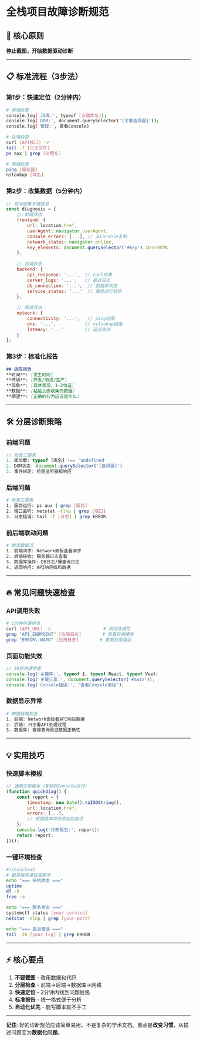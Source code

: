 # 全栈项目故障诊断规范

## 🎯 核心原则
**停止截图，开始数据驱动诊断**

---

## 📋 标准流程（3步法）

### 第1步：快速定位（2分钟内）
```bash
# 前端检查
console.log('JS库:', typeof [关键库名]);
console.log('DOM:', document.querySelector('[关键选择器]'));
console.log('错误:', 查看Console)

# 后端检查  
curl [API接口] -v
tail -f [日志文件]
ps aux | grep [进程名]

# 网络检查
ping [服务器]
nslookup [域名]
```

### 第2步：收集数据（5分钟内）
```javascript
// 自动收集关键信息
const diagnosis = {
    // 前端状态
    frontend: {
        url: location.href,
        userAgent: navigator.userAgent,
        console_errors: [...], // 从Console复制
        network_status: navigator.onLine,
        key_elements: document.querySelector('#key').innerHTML
    },
    
    // 后端状态  
    backend: {
        api_response: '...',  // curl结果
        server_logs: '...',   // 最近日志
        db_connection: '...',  // 数据库状态
        service_status: '...'  // 服务运行状态
    },
    
    // 网络状态
    network: {
        connectivity: '...',   // ping结果
        dns: '...',           // nslookup结果
        latency: '...'        // 延迟测试
    }
};
```

### 第3步：标准化报告
```markdown
## 故障报告
**时间**: [发生时间]
**环境**: [开发/测试/生产]
**现象**: [具体表现，1-2句话]
**数据**: [粘贴上面收集的数据]
**期望**: [正确的行为应该是什么]
```

---

## 🛠️ 分层诊断策略

### 前端问题
```javascript
// 检查三要素
1. 库加载: typeof [库名] !== 'undefined'
2. DOM状态: document.querySelector('[选择器]')  
3. 事件绑定: 检查监听器和响应
```

### 后端问题  
```bash
# 检查三要素
1. 服务运行: ps aux | grep [服务]
2. 端口监听: netstat -tlnp | grep [端口]
3. 日志错误: tail -f [日志] | grep ERROR
```

### 前后端联动问题
```bash
# 检查数据流
1. 前端请求: Network面板查看请求
2. 后端接收: 服务器日志查看
3. 数据库操作: DB日志/慢查询日志
4. 返回响应: API响应码和数据
```

---

## 🔥 常见问题快速检查

### API调用失败
```bash
# 1分钟快速排查
curl [API_URL] -v                    # 测试连通性
grep "API_ENDPOINT" [后端日志]        # 查看后端接收
grep "ERROR\|WARN" [应用日志]        # 查看应用错误
```

### 页面功能失效
```javascript
// 30秒快速排查
console.log('关键库:', typeof $, typeof React, typeof Vue);
console.log('关键元素:', document.querySelector('#main'));
console.log('Console错误:', '查看Console面板');
```

### 数据显示异常
```bash
# 数据链路检查
1. 前端: Network面板看API响应数据
2. 后端: 日志看API处理过程  
3. 数据库: 直接查询验证数据正确性
```

---

## 💡 实用技巧

### 快速脚本模板
```javascript
// 通用诊断脚本（复制到Console执行）
(function quickDiag() {
    const report = {
        timestamp: new Date().toISOString(),
        url: location.href,
        errors: [...],
        // 根据具体项目添加检查项
    };
    console.log('诊断报告:', report);
    return report;
})();
```

### 一键环境检查
```bash
#!/bin/bash
# 服务器快速检查脚本
echo "=== 系统状态 ==="
uptime
df -h
free -m

echo "=== 服务状态 ==="  
systemctl status [your-service]
netstat -tlnp | grep [your-port]

echo "=== 最近错误 ==="
tail -20 [your-log] | grep ERROR
```

---

## ⚡ 核心要点

1. **不要截图** - 改用数据和代码
2. **分层检查** - 前端→后端→数据库→网络
3. **快速定位** - 2分钟内找到问题层级
4. **标准报告** - 统一格式便于分析
5. **自动化优先** - 能写脚本就不手工

---

**记住**: 好的诊断规范应该简单易用，不是复杂的学术文档。重点是**改变习惯**，从描述问题变为**数据化问题**。    
